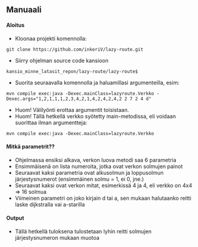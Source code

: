 ## Manuaali

#### Aloitus
* Kloonaa projekti komennolla:
```
git clone https://github.com/inkeriV/lazy-route.git
``` 
* Siirry ohjelman source code kansioon
```
kansio_minne_latasit_repon/lazy-route/lazy-route$
```
* Suorita seuraavalla komennolla ja haluamillasi argumenteilla, esim:
```
mvn compile exec:java -Dexec.mainClass=lazyroute.Verkko -Dexec.args="1,2,1,1,1,2,3,4,2,1,4,2,4,2,4,2 2 7 2 4 d"
```
* Huom! Välilyönti erottaa argumentit toisistaan.
* Huom! Tällä hetkellä verkko syötetty main-metodissa, eli voidaan suorittaa ilman argumentteja:
```
mvn compile exec:java -Dexec.mainClass=lazyroute.Verkko
```


#### Mitkä parametrit??

* Ohjelmassa ensiksi alkava, verkon luova metodi saa 6 parametria
* Ensimmäisenä on lista numeroita, jotka ovat verkon solmujen painot
* Seuraavat kaksi parametria ovat alkusolmun ja loppusolmun järjestysnumerot (ensimmäinen solmu = 1, ei 0, jne.)
* Seuraavat kaksi ovat verkon mitat, esimerkissä 4 ja 4, eli verkko on 4x4 => 16 solmua
* Viimeinen parametri on joko kirjain d tai a, sen mukaan halutaanko reitti laske dijkstralla vai a-starilla

#### Output
* Tällä hetkellä tuloksena tulostetaan lyhin reitti solmujen järjestysnumeron mukaan muotoa 
